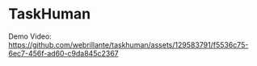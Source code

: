 # TaskHuman

Demo Video:
https://github.com/webrillante/taskhuman/assets/129583791/f5536c75-6ec7-456f-ad60-c9da845c2367


